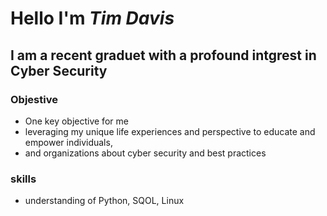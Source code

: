 # Hello I'm ***Tim Davis***
## I am a recent graduet with a profound intgrest in Cyber Security
### Objestive
- One key objective for me
- leveraging my unique life experiences and perspective to educate and empower individuals,
- and organizations  about cyber security and best practices
### skills
- understanding of Python, SQOL, Linux



